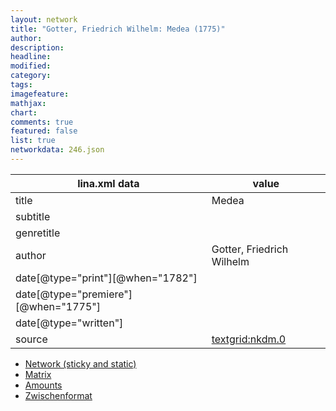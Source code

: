 ```yaml
---
layout: network
title: "Gotter, Friedrich Wilhelm: Medea (1775)"
author:
description:
headline:
modified:
category:
tags:
imagefeature: 
mathjax: 
chart: 
comments: true
featured: false
list: true
networkdata: 246.json
---
```

lina.xml data  | value
------------- | -------------
title|Medea
subtitle|
genretitle|
author|Gotter, Friedrich Wilhelm
date[@type="print"][@when="1782"]|
date[@type="premiere"][@when="1775"]|
date[@type="written"]|
source|[textgrid:nkdm.0](https://textgridlab.org/1.0/tgcrud-public/rest/textgrid:nkdm.0/data)



* [Network (sticky and static)](/network246)
* [Matrix](/matrix246)
* [Amounts](/amounts246)
* [Zwischenformat](/lina246 )
